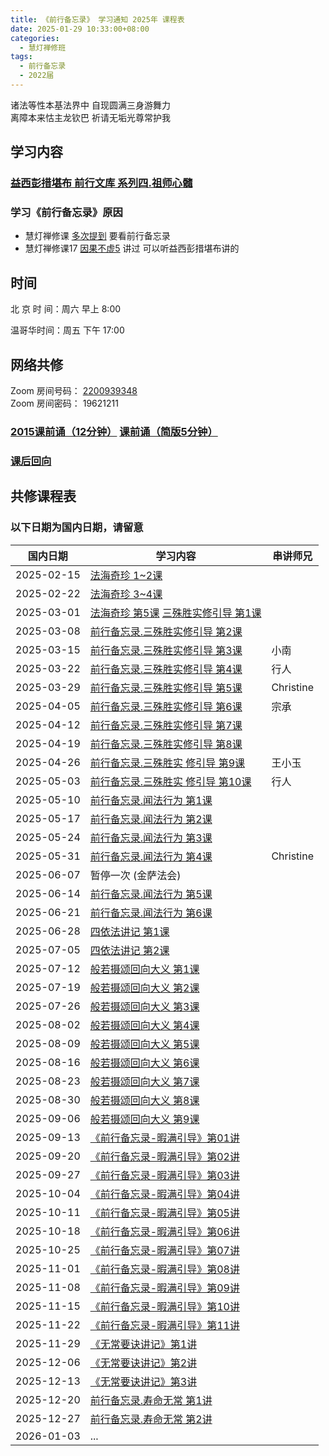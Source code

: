 ```yaml
---
title: 《前行备忘录》 学习通知 2025年 课程表
date: 2025-01-29 10:33:00+08:00
categories:
  - 慧灯禅修班
tags:
  - 前行备忘录
  - 2022届
---
```

诸法等性本基法界中 自现圆满三身游舞力  
离障本来怙主龙钦巴 祈请无垢光尊常护我
































## 学习内容
### [益西彭措堪布 前行文库 系列四.祖师心髓](https://huidengchanxiu.net/refs/s4)


































### 学习《前行备忘录》原因
- 慧灯禅修课 [多次提到](https://sou.hdcxb.net/search/前行备忘录) 要看前行备忘录
- 慧灯禅修课17 [因果不虚5](https://sou.hdcxb.net/search/益西彭措) 讲过 可以听益西彭措堪布讲的
































## 时间
































北 京 时 间：周六 早上 8:00
































温哥华时间：周五 下午 17:00
































## 网络共修
































Zoom 房间号码： [2200939348](https://us06web.zoom.us/j/2200939348?pwd=zCHP3llIc31B0o587BY6mkJUaLIvag.1)\
Zoom 房间密码： 19621211
































































### [2015课前诵（12分钟）](https://r2.hdcxb.net/kesong/2015加行班课前念诵-LB.mp4)  [课前诵（简版5分钟）](https://s3.ap-northeast-1.wasabisys.com/hdcx/hdv/v/keqian2022.mp4)
































### [课后回向](https://r2.hdcxb.net/kesong/课后回向(百字明+愿海心髓).mp4)
































## 共修课程表
### 以下日期为国内日期，请留意


| 国内日期 | 学习内容 | 串讲师兄 |
|---|---|---|
|2025-02-15| [法海奇珍 1~2课](https://huidengchanxiu.net/refs/xmfw/s4/s4-zsxs1-fhqz)|
|2025-02-22| [法海奇珍 3~4课](https://huidengchanxiu.net/refs/xmfw/s4/s4-zsxs1-fhqz)|
|2025-03-01| [法海奇珍 第5课](https://www.huidengchanxiu.net/refs/xmfw/s4/s4-zsxs1-fhqz) [三殊胜实修引导 第1课](https://huidengchanxiu.net/refs/xmfw/s4/s4-zsxs2-qxbwl-sss/)|
|2025-03-08|  [前行备忘录.三殊胜实修引导 第2课](https://huidengchanxiu.net/refs/xmfw/s4/s4-zsxs2-qxbwl-sss/)|
|2025-03-15|  [前行备忘录.三殊胜实修引导 第3课](https://huidengchanxiu.net/refs/xmfw/s4/s4-zsxs2-qxbwl-sss/)|小南|
|2025-03-22|  [前行备忘录.三殊胜实修引导 第4课](https://huidengchanxiu.net/refs/xmfw/s4/s4-zsxs2-qxbwl-sss/)|行人|
|2025-03-29|  [前行备忘录.三殊胜实修引导 第5课](https://huidengchanxiu.net/refs/xmfw/s4/s4-zsxs2-qxbwl-sss/)|Christine|
|2025-04-05|  [前行备忘录.三殊胜实修引导 第6课](https://huidengchanxiu.net/refs/xmfw/s4/s4-zsxs2-qxbwl-sss/)|宗承|
|2025-04-12|  [前行备忘录.三殊胜实修引导 第7课](https://huidengchanxiu.net/refs/xmfw/s4/s4-zsxs2-qxbwl-sss/)||
|2025-04-19|  [前行备忘录.三殊胜实修引导 第8课](https://huidengchanxiu.net/refs/xmfw/s4/s4-zsxs2-qxbwl-sss/)||
|2025-04-26|  [前行备忘录.三殊胜实 修引导 第9课](https://huidengchanxiu.net/refs/xmfw/s4/s4-zsxs2-qxbwl-sss/)|王小玉|
|2025-05-03|  [前行备忘录.三殊胜实 修引导 第10课](https://huidengchanxiu.net/refs/xmfw/s4/s4-zsxs2-qxbwl-sss/)|行人|
|2025-05-10|  [前行备忘录.闻法行为 第1课](https://huidengchanxiu.net/refs/xmfw/s4/s4-zsxs3-qxbwl-wfgl)|
|2025-05-17|  [前行备忘录.闻法行为 第2课](https://huidengchanxiu.net/refs/xmfw/s4/s4-zsxs3-qxbwl-wfgl)|
|2025-05-24| [前行备忘录.闻法行为 第3课](https://huidengchanxiu.net/refs/xmfw/s4/s4-zsxs3-qxbwl-wfgl)|
|2025-05-31| [前行备忘录.闻法行为 第4课](https://huidengchanxiu.net/refs/xmfw/s4/s4-zsxs3-qxbwl-wfgl)|Christine|
|2025-06-07| 暂停一次 (金萨法会)|
|2025-06-14| [前行备忘录.闻法行为 第5课](https://huidengchanxiu.net/refs/xmfw/s4/s4-zsxs3-qxbwl-wfgl)|
|2025-06-21| [前行备忘录.闻法行为 第6课](https://huidengchanxiu.net/refs/xmfw/s4/s4-zsxs3-qxbwl-wfgl)|
|2025-06-28| [四依法讲记 第1课](https://huidengchanxiu.net/refs/xmfw/s4/s4-zsxs4-4yf)|
|2025-07-05| [四依法讲记 第2课](https://huidengchanxiu.net/refs/xmfw/s4/s4-zsxs4-4yf)|
|2025-07-12| [般若摄颂回向大义 第1课](https://huidengchanxiu.net/refs/xmfw/s4/s4-zsxs6-brsshx)|
|2025-07-19| [般若摄颂回向大义 第2课](https://huidengchanxiu.net/refs/xmfw/s4/s4-zsxs6-brsshx)|
|2025-07-26| [般若摄颂回向大义 第3课](https://huidengchanxiu.net/refs/xmfw/s4/s4-zsxs6-brsshx)|
|2025-08-02| [般若摄颂回向大义 第4课](https://huidengchanxiu.net/refs/xmfw/s4/s4-zsxs6-brsshx)|
|2025-08-09| [般若摄颂回向大义 第5课](https://huidengchanxiu.net/refs/xmfw/s4/s4-zsxs6-brsshx)|
|2025-08-16| [般若摄颂回向大义 第6课](https://huidengchanxiu.net/refs/xmfw/s4/s4-zsxs6-brsshx)|
|2025-08-23| [般若摄颂回向大义 第7课](https://huidengchanxiu.net/refs/xmfw/s4/s4-zsxs6-brsshx)|
|2025-08-30| [般若摄颂回向大义 第8课](https://huidengchanxiu.net/refs/xmfw/s4/s4-zsxs6-brsshx)|
|2025-09-06| [般若摄颂回向大义 第9课](https://huidengchanxiu.net/refs/xmfw/s4/s4-zsxs6-brsshx)|
|2025-09-13| [《前行备忘录-暇满引导》第01讲](https://s3.ap-northeast-1.wasabisys.com/hdcx/jmy/xmfw/s4/《前行备忘录-暇满引导》第01讲.mp4)|
|2025-09-20| [《前行备忘录-暇满引导》第02讲](https://s3.ap-northeast-1.wasabisys.com/hdcx/jmy/xmfw/s4/《前行备忘录-暇满引导》第02讲.mp4)|
|2025-09-27| [《前行备忘录-暇满引导》第03讲](https://s3.ap-northeast-1.wasabisys.com/hdcx/jmy/xmfw/s4/《前行备忘录-暇满引导》第03讲.mp4)|
|2025-10-04| [《前行备忘录-暇满引导》第04讲](https://s3.ap-northeast-1.wasabisys.com/hdcx/jmy/xmfw/s4/《前行备忘录-暇满引导》第04讲.mp4)|
|2025-10-11| [《前行备忘录-暇满引导》第05讲](https://s3.ap-northeast-1.wasabisys.com/hdcx/jmy/xmfw/s4/《前行备忘录-暇满引导》第05讲.mp4)|
|2025-10-18| [《前行备忘录-暇满引导》第06讲](https://s3.ap-northeast-1.wasabisys.com/hdcx/jmy/xmfw/s4/《前行备忘录-暇满引导》第06讲.mp4)|
|2025-10-25| [《前行备忘录-暇满引导》第07讲](https://s3.ap-northeast-1.wasabisys.com/hdcx/jmy/xmfw/s4/《前行备忘录-暇满引导》第07讲.mp4)|
|2025-11-01| [《前行备忘录-暇满引导》第08讲](https://s3.ap-northeast-1.wasabisys.com/hdcx/jmy/xmfw/s4/《前行备忘录-暇满引导》第08讲.mp4)|
|2025-11-08| [《前行备忘录-暇满引导》第09讲](https://s3.ap-northeast-1.wasabisys.com/hdcx/jmy/xmfw/s4/《前行备忘录-暇满引导》第09讲.mp4)|
|2025-11-15| [《前行备忘录-暇满引导》第10讲](https://s3.ap-northeast-1.wasabisys.com/hdcx/jmy/xmfw/s4/《前行备忘录-暇满引导》第10讲.mp4)|
|2025-11-22| [《前行备忘录-暇满引导》第11讲](https://s3.ap-northeast-1.wasabisys.com/hdcx/jmy/xmfw/s4/《前行备忘录-暇满引导》第11讲.mp4)|
|2025-11-29| [《无常要诀讲记》第1讲](https://s3.ap-northeast-1.wasabisys.com/hdcx/jmy/xmfw/s4/《无常要诀讲记》第1讲.mp4)|
|2025-12-06| [《无常要诀讲记》第2讲](https://s3.ap-northeast-1.wasabisys.com/hdcx/jmy/xmfw/s4/《无常要诀讲记》第2讲.mp4)|
|2025-12-13| [《无常要诀讲记》第3讲](https://s3.ap-northeast-1.wasabisys.com/hdcx/jmy/xmfw/s4/《无常要诀讲记》第3讲.mp4)|
|2025-12-20| [前行备忘录.寿命无常 第1讲](https://huidengchanxiu.net/refs/xmfw/s4/s4-zsxs8-qxbwl-smwc)|
|2025-12-27 | [前行备忘录.寿命无常 第2讲](https://huidengchanxiu.net/refs/xmfw/s4/s4-zsxs8-qxbwl-smwc)|
|2026-01-03| ... |







